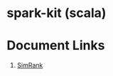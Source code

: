 # spark-kit (scala)

# Document Links

1. [SimRank](https://drive.google.com/drive/folders/1l6z3Muu0RDQQ2_swpMlvKdyUjzdn1ifg?usp=sharing)
